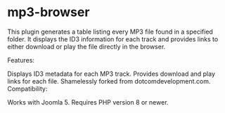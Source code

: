 # mp3-browser

This plugin generates a table listing every MP3 file found in a specified folder. It displays the ID3 information for each track and provides links to either download or play the file directly in the browser.

Features:

Displays ID3 metadata for each MP3 track.
Provides download and play links for each file.
Shamelessly forked from dotcomdevelopment.com.
Compatibility:

Works with Joomla 5.
Requires PHP version 8 or newer.